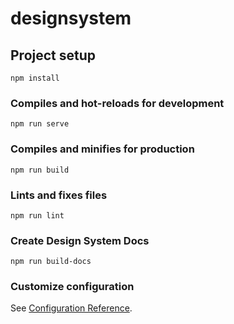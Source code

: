 # designsystem

## Project setup
```
npm install
```

### Compiles and hot-reloads for development
```
npm run serve
```

### Compiles and minifies for production
```
npm run build
```

### Lints and fixes files
```
npm run lint
```

### Create Design System Docs
```
npm run build-docs
```

### Customize configuration
See [Configuration Reference](https://cli.vuejs.org/config/).
